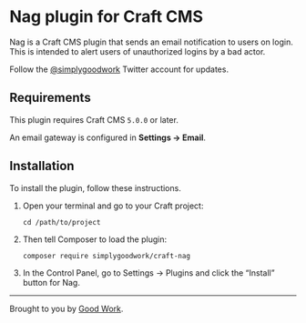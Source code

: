 # Nag plugin for Craft CMS

Nag is a Craft CMS plugin that sends an email notification to users on login. This is intended to alert users of unauthorized logins by a bad actor.

Follow the [@simplygoodwork](https://twitter.com/simplygoodwork) Twitter account for updates.

## Requirements

This plugin requires Craft CMS `5.0.0` or later.

An email gateway is configured in **Settings → Email**.

## Installation

To install the plugin, follow these instructions.

1.  Open your terminal and go to your Craft project:

        cd /path/to/project

2.  Then tell Composer to load the plugin:

        composer require simplygoodwork/craft-nag

3.  In the Control Panel, go to Settings → Plugins and click the “Install” button for Nag.

---

Brought to you by [Good Work](https://simplygoodwork.com).
